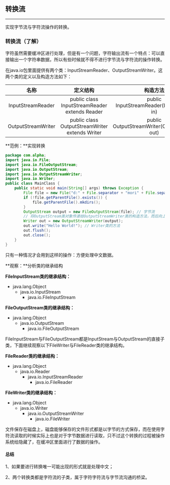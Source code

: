 ## 转换流

---

实现字节流与字符流操作的转换。

### 转换流（了解）

字符虽然需要缓冲区进行处理，但是有一个问题，字符输出流有一个特点：可以直接输出一个字符串数据，所以有些时候就不得不进行字节流与字符流的操作转换。

在java.io包里面提供有两个类：InputStreamReader、OutputStreamWriter。这两个类的定义以及构造方法如下：

| 名称 | 定义结构 | 构造方法 |
| :---: | :---: | :---: |
| InputStreamReader | public class InputStreamReader extends Reader | public InputStreamReader(InputStream in) |
| OutputStreamWriter | public class OutputStreamWriter extends Writer | public OutputStreamWriter(OutputStream out) |

**范例：**实现转换

```java
package com.alpha;
import java.io.File;
import java.io.FileOutputStream;
import java.io.OutputStream;
import java.io.OutputStreamWriter;
import java.io.Writer;
public class MainClass { 
	public static void main(String[] args) throws Exception {
		File file = new File("d:" + File.separator + "mori" + File.separator + "test.txt");
		if (!file.getParentFile().exists()) {
			file.getParentFile().mkdirs();
		}
		OutputStream output = new FileOutputStream(file); // 字节流
		// 将OutputStream类对象传递给OutputStreamWriter类的构造方法，而后向上转型为Writer
		Writer out = new OutputStreamWriter(output);
		out.write("Hello World!"); // Writer类的方法
		out.flush();
		out.close();
	}
}
```

只有一种情况才会用到这样的操作：方便处理中文数据。

**观察：**分析类的继承结构

**FileInputStream类的继承结构：**

* java.lang.Object
  * java.io.InputStream
    * java.io.FileInputStream

**FileOutputStream类的继承结构：**

* java.lang.Object
  * java.io.OutputStream
    * java.io.FileOutputStream

FileInputStream与FileOutputStream都是InputStream与OutputStream的直接子类，下面继续观察以下FileWriter与FileReader类的继承结构。

**FileReader类的继承结构：**

* java.lang.Object
  * java.io.Reader
    * java.io.InputStreamReader
      * java.io.FileReader

**FileWriter类的继承结构：**

* java.lang.Object
  * java.io.Writer
    * java.io.OutputStreamWriter
      * java.io.FileWriter

文件保存在磁盘上，磁盘能够保存的文件形式都是以字节的方式保存，而在使用字符流读取的时候实际上也是对于字节数据进行读取，只不过这个转换的过程被操作系统给隐藏了，在缓冲区里面进行了数据的操作。

#### 总结

1、如果要进行转换唯一可能出现的形式就是处理中文；

2、两个转换类都是字符流的子类，属于字符字符流与字节流沟通的桥梁。
